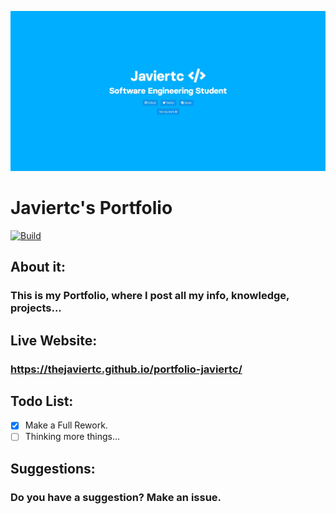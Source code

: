 ![Main Image](https://raw.githubusercontent.com/thejaviertc/portfolio-javiertc/master/src/img/github/main.jpg)

# **Javiertc's Portfolio**
[![Build](https://github.com/thejaviertc/portfolio-javiertc/actions/workflows/ghpages.yml/badge.svg?branch=master)](https://github.com/thejaviertc/portfolio-javiertc/actions/workflows/ghpages.yml)

## **About it:**
### **This is my Portfolio, where I post all my info, knowledge, projects...**

## **Live Website:**
### **https://thejaviertc.github.io/portfolio-javiertc/**

## **Todo List:**
- [x] Make a Full Rework.
- [ ] Thinking more things...

## **Suggestions:**
### **Do you have a suggestion? Make an issue.**
